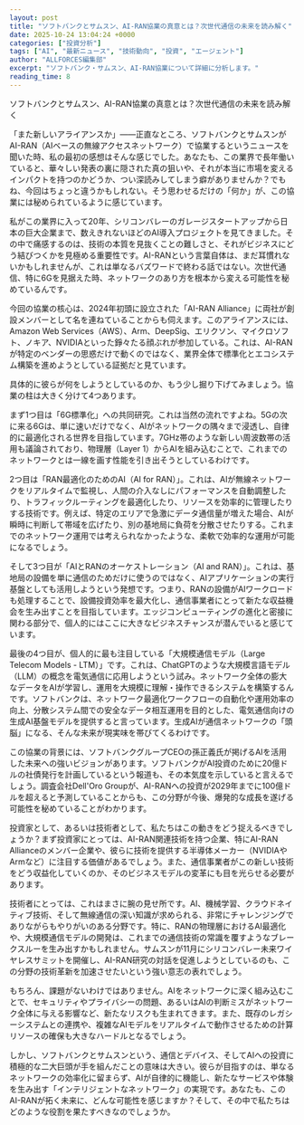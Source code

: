 ```yaml
---
layout: post
title: "ソフトバンクとサムスン、AI-RAN協業の真意とは？次世代通信の未来を読み解く"
date: 2025-10-24 13:04:24 +0000
categories: ["投資分析"]
tags: ["AI", "最新ニュース", "技術動向", "投資", "エージェント"]
author: "ALLFORCES編集部"
excerpt: "ソフトバンク・サムスン、AI-RAN協業について詳細に分析します。"
reading_time: 8
---
```


ソフトバンクとサムスン、AI-RAN協業の真意とは？次世代通信の未来を読み解く

「また新しいアライアンスか」――正直なところ、ソフトバンクとサムスンがAI-RAN（AIベースの無線アクセスネットワーク）で協業するというニュースを聞いた時、私の最初の感想はそんな感じでした。あなたも、この業界で長年働いていると、華々しい発表の裏に隠された真の狙いや、それが本当に市場を変えるインパクトを持つのかどうか、つい深読みしてしまう癖がありませんか？でもね、今回はちょっと違うかもしれない。そう思わせるだけの「何か」が、この協業には秘められているように感じています。

私がこの業界に入って20年、シリコンバレーのガレージスタートアップから日本の巨大企業まで、数えきれないほどのAI導入プロジェクトを見てきました。その中で痛感するのは、技術の本質を見抜くことの難しさと、それがビジネスにどう結びつくかを見極める重要性です。AI-RANという言葉自体は、まだ耳慣れないかもしれませんが、これは単なるバズワードで終わる話ではない。次世代通信、特に6Gを見据えた時、ネットワークのあり方を根本から変える可能性を秘めているんです。

今回の協業の核心は、2024年初頭に設立された「AI-RAN Alliance」に両社が創設メンバーとして名を連ねていることからも伺えます。このアライアンスには、Amazon Web Services（AWS）、Arm、DeepSig、エリクソン、マイクロソフト、ノキア、NVIDIAといった錚々たる顔ぶれが参加している。これは、AI-RANが特定のベンダーの思惑だけで動くのではなく、業界全体で標準化とエコシステム構築を進めようとしている証拠だと見ています。

具体的に彼らが何をしようとしているのか、もう少し掘り下げてみましょう。協業の柱は大きく分けて4つあります。

まず1つ目は「6G標準化」への共同研究。これは当然の流れですよね。5Gの次に来る6Gは、単に速いだけでなく、AIがネットワークの隅々まで浸透し、自律的に最適化される世界を目指しています。7GHz帯のような新しい周波数帯の活用も議論されており、物理層（Layer 1）からAIを組み込むことで、これまでのネットワークとは一線を画す性能を引き出そうとしているわけです。

2つ目は「RAN最適化のためのAI（AI for RAN）」。これは、AIが無線ネットワークをリアルタイムで監視し、人間の介入なしにパフォーマンスを自動調整したり、トラフィックルーティングを最適化したり、リソースを効率的に管理したりする技術です。例えば、特定のエリアで急激にデータ通信量が増えた場合、AIが瞬時に判断して帯域を広げたり、別の基地局に負荷を分散させたりする。これまでのネットワーク運用では考えられなかったような、柔軟で効率的な運用が可能になるでしょう。

そして3つ目が「AIとRANのオーケストレーション（AI and RAN）」。これは、基地局の設備を単に通信のためだけに使うのではなく、AIアプリケーションの実行基盤としても活用しようという発想です。つまり、RANの設備がAIワークロードも処理することで、設備投資効率を最大化し、通信事業者にとって新たな収益機会を生み出すことを目指しています。エッジコンピューティングの進化と密接に関わる部分で、個人的にはここに大きなビジネスチャンスが潜んでいると感じています。

最後の4つ目が、個人的に最も注目している「大規模通信モデル（Large Telecom Models - LTM）」です。これは、ChatGPTのような大規模言語モデル（LLM）の概念を電気通信に応用しようという試み。ネットワーク全体の膨大なデータをAIが学習し、運用を大規模に理解・操作できるシステムを構築するんです。ソフトバンクは、ネットワーク最適化ワークフローの自動化や運用効率の向上、分散システム間での安全なデータ相互運用を目的とした、電気通信向けの生成AI基盤モデルを提供すると言っています。生成AIが通信ネットワークの「頭脳」になる、そんな未来が現実味を帯びてくるわけです。

この協業の背景には、ソフトバンクグループCEOの孫正義氏が掲げるAIを活用した未来への強いビジョンがあります。ソフトバンクがAI投資のために20億ドルの社債発行を計画しているという報道も、その本気度を示していると言えるでしょう。調査会社Dell'Oro Groupが、AI-RANへの投資が2029年までに100億ドルを超えると予測していることからも、この分野が今後、爆発的な成長を遂げる可能性を秘めていることがわかります。

投資家として、あるいは技術者として、私たちはこの動きをどう捉えるべきでしょうか？まず投資家にとっては、AI-RAN関連技術を持つ企業、特にAI-RAN Allianceのメンバー企業や、彼らに技術を提供する半導体メーカー（NVIDIAやArmなど）に注目する価値があるでしょう。また、通信事業者がこの新しい技術をどう収益化していくのか、そのビジネスモデルの変革にも目を光らせる必要があります。

技術者にとっては、これはまさに腕の見せ所です。AI、機械学習、クラウドネイティブ技術、そして無線通信の深い知識が求められる、非常にチャレンジングでありながらもやりがいのある分野です。特に、RANの物理層におけるAI最適化や、大規模通信モデルの開発は、これまでの通信技術の常識を覆すようなブレークスルーを生み出すかもしれません。サムスンが11月にシリコンバレー未来ワイヤレスサミットを開催し、AI-RAN研究の対話を促進しようとしているのも、この分野の技術革新を加速させたいという強い意志の表れでしょう。

もちろん、課題がないわけではありません。AIをネットワークに深く組み込むことで、セキュリティやプライバシーの問題、あるいはAIの判断ミスがネットワーク全体に与える影響など、新たなリスクも生まれてきます。また、既存のレガシーシステムとの連携や、複雑なAIモデルをリアルタイムで動作させるための計算リソースの確保も大きなハードルとなるでしょう。

しかし、ソフトバンクとサムスンという、通信とデバイス、そしてAIへの投資に積極的な二大巨頭が手を組んだことの意味は大きい。彼らが目指すのは、単なるネットワークの効率化に留まらず、AIが自律的に機能し、新たなサービスや体験を生み出す「インテリジェントなネットワーク」の実現です。あなたも、このAI-RANが拓く未来に、どんな可能性を感じますか？そして、その中で私たちはどのような役割を果たすべきなのでしょうか。

